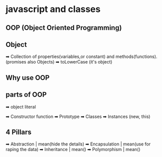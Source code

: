 # javascript and classes

<!-- programming pradaem( programming style). -->

## OOP (Object Oriented Programming) 
<!-- oop like how's the structure of program -->

## Object
➡ Collection of properties(variables,or constant) and methods(functions).(promises also Objects)
➡ toLowerCase (it's object)

## Why use OOP

## parts of OOP
➡ object literal

➡ Constructor function
➡ Prototype
➡ Classes
➡ Instances (new, this)



## 4 Pillars
➡ Abstraction | mean(hide the details)
➡ Encapsulation | mean(use for raping the data)
➡ Inheritance | mean()
➡ Polymorphism | mean()

